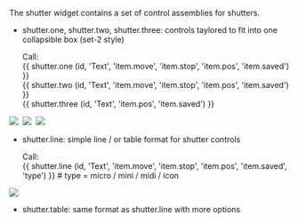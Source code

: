 The shutter widget contains a set of control assemblies for shutters.

- shutter.one, shutter.two, shutter.three: controls taylored to fit into one collapsible box (set-2 style)

    Call:  
      {{ shutter.one (id, 'Text', 'item.move', 'item.stop', 'item.pos', 'item.saved') }}  
      {{ shutter.two (id, 'Text', 'item.move', 'item.stop', 'item.pos', 'item.saved') }}  
      {{ shutter.three (id, 'Text', 'item.pos', 'item.saved') }}

![](https://github.com/smartVISU-newstuff/widgets/blob/master/shutter/pics/One.png)&nbsp;&nbsp;![](https://github.com/smartVISU-newstuff/widgets/blob/master/shutter/pics/Two.png)&nbsp;&nbsp;![](https://github.com/smartVISU-newstuff/widgets/blob/master/shutter/pics/Three.png)
- shutter.line: simple line / or table format for shutter controls

    Call:   
      {{ shutter.line (id, 'Text', 'item.move', 'item.stop', 'item.pos', 'item.saved', 'type') }}  # type = micro / mini / midi / icon

![](https://github.com/smartVISU-newstuff/widgets/blob/master/shutter/pics/Line.png)
- shutter.table: same format as shutter.line with more options
